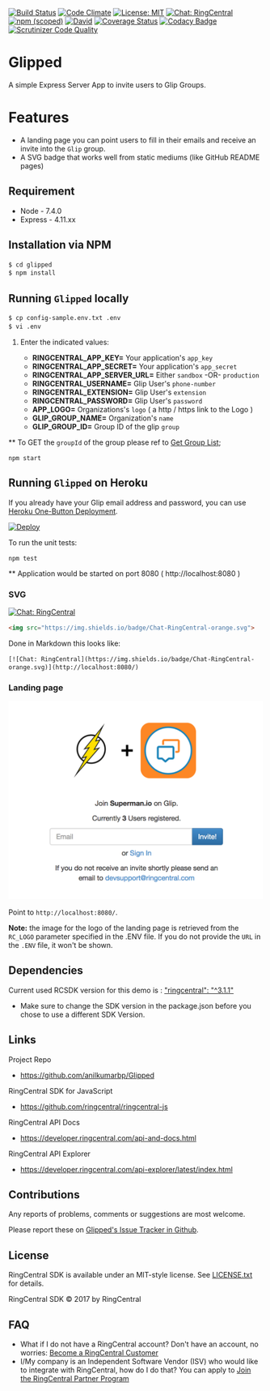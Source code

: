 [![Build Status](https://travis-ci.org/ringcentral/Glipped.svg?branch=master)](https://travis-ci.org/ringcentral/Glipped)
[![Code Climate](https://img.shields.io/codeclimate/github/anilkumarbp/Glipped.svg)](https://codeclimate.com/github/anilkumarbp/Glipped)
[![License: MIT](https://img.shields.io/badge/License-MIT-yellow.svg)](https://opensource.org/licenses/MIT)
[![Chat: RingCentral](https://img.shields.io/badge/Chat-RingCentral-orange.svg)](http://localhost:8080/)
[![npm (scoped)](https://img.shields.io/npm/v/@cycle/core.svg)]()
[![David](https://img.shields.io/david/expressjs/express.svg)](https://david-dm.org/anilkumarbp/glipped)
[![Coverage Status](https://coveralls.io/repos/github/anilkumarbp/Glipped/badge.svg?branch=master)](https://coveralls.io/github/anilkumarbp/Glipped?branch=master)
[![Codacy Badge](https://api.codacy.com/project/badge/Grade/fb9bbae6b5f34945b2af1f283fc8538a)](https://www.codacy.com/app/anilkumarbp/Glipped?utm_source=github.com&amp;utm_medium=referral&amp;utm_content=anilkumarbp/Glipped&amp;utm_campaign=Badge_Grade)
[![Scrutinizer Code Quality](https://scrutinizer-ci.com/g/anilkumarbp/Glipped/badges/quality-score.png?b=master)](https://scrutinizer-ci.com/g/anilkumarbp/Glipped/?branch=master)
 

# Glipped

A simple Express Server App to invite users to Glip Groups.

# Features
- A landing page you can point users to fill in their
  emails and receive an invite into the `Glip` group.
- A SVG badge that works well from static mediums
  (like GitHub README pages)

 
## Requirement

* Node - 7.4.0  
* Express - 4.11.xx 


## Installation via NPM

```bash
$ cd glipped
$ npm install
```

## Running `Glipped` locally

```bash
$ cp config-sample.env.txt .env
$ vi .env
```

1. Enter the indicated values:
 
    * **RINGCENTRAL_APP_KEY=** Your application's `app_key`  
    * **RINGCENTRAL_APP_SECRET=** Your application's `app_secret`  
    * **RINGCENTRAL_APP_SERVER_URL=** Either `sandbox` -OR- `production`
    * **RINGCENTRAL_USERNAME=** Glip User's `phone-number`
    * **RINGCENTRAL_EXTENSION=** Glip User's `extension`
    * **RINGCENTRAL_PASSWORD=** Glip User's `password`
    * **APP_LOGO=** Organizations's `logo` ( a http / https link to the Logo )
    * **GLIP_GROUP_NAME=** Organization's `name`
    * **GLIP_GROUP_ID=** Group ID of the glip `group`  
        
** To GET the `groupId` of the group please ref to [Get Group List](https://developer.ringcentral.com/api-explorer/latest/index.html#/!/Glip_API/loadGroupList);      

```
npm start
```

## Running `Glipped` on Heroku

If you already have your Glip email address and password, you can use [Heroku One-Button Deployment](https://devcenter.heroku.com/articles/heroku-button).

[![Deploy](https://www.herokucdn.com/deploy/button.svg)](https://heroku.com/deploy)


To run the unit tests:
```
npm test
```



** Application would be started on port 8080 ( http://localhost:8080 )

### SVG

[![Chat: RingCentral](https://img.shields.io/badge/Chat-RingCentral-orange.svg)](http://localhost:8080/)

```html
<img src="https://img.shields.io/badge/Chat-RingCentral-orange.svg">
```

Done in Markdown this looks like:

    [![Chat: RingCentral](https://img.shields.io/badge/Chat-RingCentral-orange.svg)](http://localhost:8080/)

### Landing page

![APP screenshots](assets/demo.png)

Point to `http://localhost:8080/`.

**Note:** the image for the logo of the landing page
is retrieved from the `RC_LOGO` parameter specified in the .ENV file. If you do not provide the `URL` in the `.ENV` file, it won't be shown.


## Dependencies

Current used RCSDK version for this demo is :
[ "ringcentral": "^3.1.1"](https://github.com/ringcentral/ringcentral-js/tree/3.1.1)
* Make sure to change the SDK version in the package.json before you chose to use a different SDK Version.


## Links

Project Repo

* https://github.com/anilkumarbp/Glipped

RingCentral SDK for JavaScript

* https://github.com/ringcentral/ringcentral-js

RingCentral API Docs

* https://developer.ringcentral.com/api-and-docs.html

RingCentral API Explorer

* https://developer.ringcentral.com/api-explorer/latest/index.html

## Contributions

Any reports of problems, comments or suggestions are most welcome.

Please report these on [Glipped's Issue Tracker in Github](https://github.com/anilkumarbp/Glipped/issues).

## License

RingCentral SDK is available under an MIT-style license. See [LICENSE.txt](LICENSE.txt) for details.

RingCentral SDK &copy; 2017 by RingCentral

## FAQ

* What if I do not have a RingCentral account? Don't have an account, no worries: [Become a RingCentral Customer](https://www.ringcentral.com/office/plansandpricing.html)
* I/My company is an Independent Software Vendor (ISV) who would like to integrate with RingCentral, how do I do that? You can apply to [Join the RingCentral Partner Program](http://www.ringcentral.com/partner/isvreseller.html)
